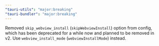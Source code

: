 ```yaml
---
"tauri-utils": "major:breaking"
"tauri-bundler": "major:breaking"
---
```


Removed `skip_webview_install` (`skipWebviewInstall`) option from config, which has been deprecated for a while now and planned to be removed in v2. Use `webview_install_mode` (`webviewInstallMode`) instead.

